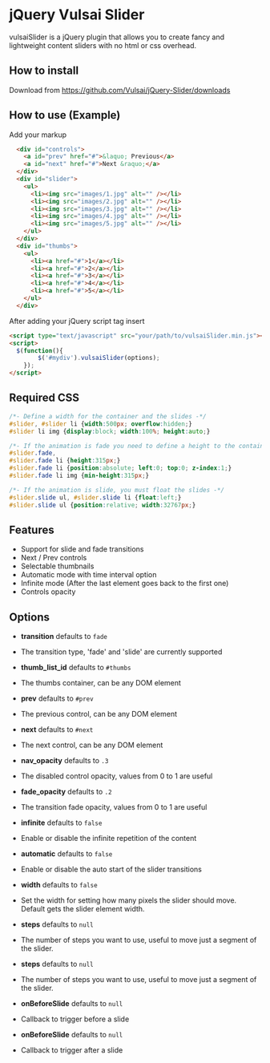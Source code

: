 # jQuery Vulsai Slider

vulsaiSlider is a jQuery plugin that allows you to create fancy and lightweight content sliders with no html or css overhead.

## How to install

Download from <https://github.com/Vulsai/jQuery-Slider/downloads>

## How to use (Example)

Add your markup

```html
  <div id="controls">
    <a id="prev" href="#">&laquo; Previous</a>
    <a id="next" href="#">Next &raquo;</a>
  </div>
  <div id="slider">
    <ul>
      <li><img src="images/1.jpg" alt="" /></li>
      <li><img src="images/2.jpg" alt="" /></li>
      <li><img src="images/3.jpg" alt="" /></li>
      <li><img src="images/4.jpg" alt="" /></li>
      <li><img src="images/5.jpg" alt="" /></li>
    </ul>
  </div>
  <div id="thumbs">
    <ul>
      <li><a href="#">1</a></li>
      <li><a href="#">2</a></li>
      <li><a href="#">3</a></li>
      <li><a href="#">4</a></li>
      <li><a href="#">5</a></li>
    </ul>
  </div>
```
After adding your jQuery script tag insert

```html
<script type="text/javascript" src="your/path/to/vulsaiSlider.min.js"></script>
<script>
  $(function(){
		$('#mydiv').vulsaiSlider(options);
	});
</script>
```

## Required CSS

```css
/*- Define a width for the container and the slides -*/
#slider, #slider li {width:500px; overflow:hidden;}
#slider li img {display:block; width:100%; height:auto;}

/*- If the animation is fade you need to define a height to the container and the slide -*/
#slider.fade,
#slider.fade li {height:315px;}
#slider.fade li {position:absolute; left:0; top:0; z-index:1;}
#slider.fade li img {min-height:315px;}

/*- If the animation is slide, you must float the slides -*/
#slider.slide ul, #slider.slide li {float:left;}
#slider.slide ul {position:relative; width:32767px;}
```

## Features

* Support for slide and fade transitions
* Next / Prev controls
* Selectable thumbnails
* Automatic mode with time interval option
* Infinite mode (After the last element goes back to the first one)
* Controls opacity

## Options

* **transition** defaults to `fade`
 * The transition type, 'fade' and 'slide' are currently supported

* **thumb_list_id** defaults to `#thumbs`
 * The thumbs container, can be any DOM element

* **prev** defaults to `#prev`
 * The previous control, can be any DOM element

* **next** defaults to `#next`
 * The next control, can be any DOM element

* **nav_opacity** defaults to `.3`
 * The disabled control opacity, values from 0 to 1 are useful

* **fade_opacity** defaults to `.2`
 * The transition fade opacity, values from 0 to 1 are useful

* **infinite** defaults to `false`
 * Enable or disable the infinite repetition of the content

* **automatic** defaults to `false`
 * Enable or disable the auto start of the slider transitions

* **width** defaults to `false`
 * Set the width for setting how many pixels the slider should move. Default gets the slider element width.

* **steps** defaults to `null`
 * The number of steps you want to use, useful to move just a segment of the slider.

 * **steps** defaults to `null`
 * The number of steps you want to use, useful to move just a segment of the slider.

 * **onBeforeSlide** defaults to `null`
 * Callback to trigger before a slide

* **onBeforeSlide** defaults to `null`
* Callback to trigger after a slide